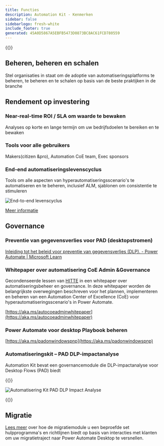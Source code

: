```yaml
---
title: Functies
description: Automation Kit - Kenmerken
sidebar: false
sidebarlogo: fresh-white
include_footer: true
generated: 45A0D5867A5EBFB5473D0873BC8AC61FCD780559
---
```


{{<toc>}}

## Beheren, beheren en schalen

Stel organisaties in staat om de adoptie van automatiseringsplatforms te beheren, te beheren en te schalen op basis van de beste praktijken in de branche

## Rendement op investering

### Near-real-time ROI / SLA om waarde te bewaken

Analyses op korte en lange termijn om uw bedrijfsdoelen te bereiken en te bewaken

### Tools voor alle gebruikers

Makers(citizen &pro), Automation CoE team, Exec sponsors

### End-end automatiseringslevenscyclus

Tools om alle aspecten van hyperautomatiseringsscenario's te automatiseren en te beheren, inclusief ALM, sjablonen om consistentie te stimuleren

![End-to-end levenscyclus](/images/illustrations/end-to-end.png)

[Meer informatie](https://learn.microsoft.com/power-automate/guidance/automation-kit/overview/automation-coe-strategy#automation-lifecycle)

## Governance

### Preventie van gegevensverlies voor PAD (desktopstromen)

[Inleiding tot het beleid voor preventie van gegevensverlies (DLP). - Power Automate | Microsoft Learn](https://learn.microsoft.com/power-automate/prevent-data-loss#data-loss-prevention-for-desktop-flows-preview)

### Whitepaper over automatisering CoE Admin &Governance

Gecondenseerde lessen van [HITTE](https://learn.microsoft.com/power-platform/guidance/automation-coe/heat) in een whitepaper over automatiseringsbeheer en governance. In deze whitepaper worden de belangrijkste overwegingen beschreven voor het plannen, implementeren en beheren van een Automation Center of Excellence (CoE) voor hyperautomatiseringsscenario's in Power Automate. 

[https://aka.ms/autocoeadminwhitepaper](https://aka.ms/autocoeadminwhitepaper)

### Power Automate voor desktop Playbook beheren

[https://aka.ms/padonwindowspnp](https://aka.ms/padonwindowspnp)

### Automatiseringskit – PAD DLP-impactanalyse

Automation Kit bevat een governancemodule die DLP-impactanalyse voor Desktop Flows (PAD) biedt

{{<border>}}

![Automatisering Kit PAD DLP Impact Analyse](/images/pad-dlp-impact.png)

{{</border>}}




## Migratie

[Lees meer](/nl/migration) over hoe de migratiemodule u een beproefde set hulpprogramma's en richtlijnen biedt op basis van interacties met klanten om uw migratietraject naar Power Automate Desktop te versnellen.
